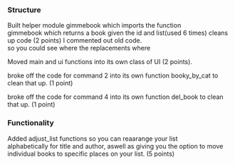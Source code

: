 ### Structure

Built helper module gimmebook which imports the function   
gimmebook which returns a book given the id and list(used 6 times) cleans up code (2 points) I commented out old code.   
so you could see where the replacements where

Moved main and ui functions into its own class of UI (2 points).

broke off the code for command 2 into its own function booky_by_cat to clean that up. (1 point)

broke off the code for command 4 into its own function del_book to clean that up. (1 point)

### Functionality

Added adjust_list functions so you can reaarange your list   
alphabetically for title and author, aswell as giving you the option to move individual books to specific places on your list.
(5 points)
